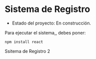 <h1> Sistema de Registro</h1>

- Estado del proyecto:  En construcción.

Para ejecutar el sistema,, debes poner:

```npm install react```

Ssitema de Registro 2 
